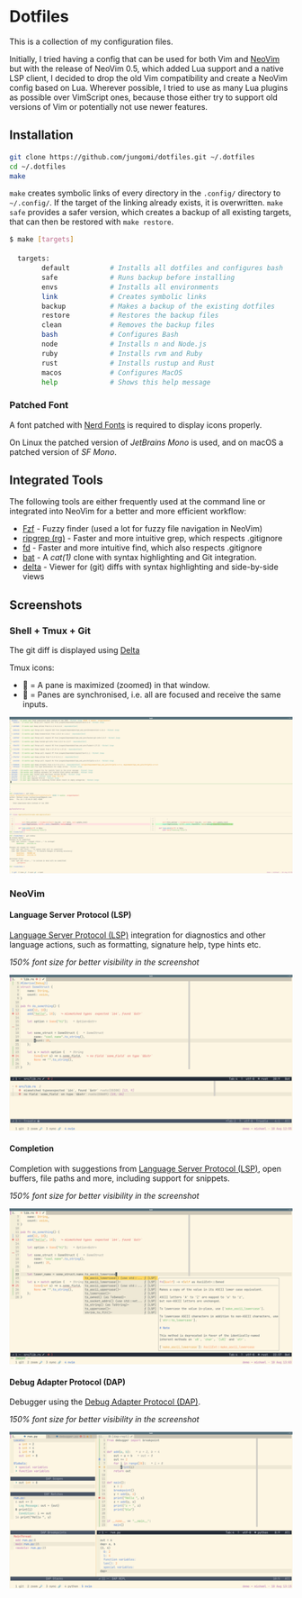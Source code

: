 # Dotfiles

This is a collection of my configuration files.

Initially, I tried having a config that can be used for both Vim and [NeoVim][neovim] but with
the release of NeoVim 0.5, which added Lua support and a native LSP client, I decided to drop
the old Vim compatibility and create a NeoVim config based on Lua. Wherever possible, I tried to
use as many Lua plugins as possible over VimScript ones, because those either try to support old
versions of Vim or potentially not use newer features.

## Installation

```bash
git clone https://github.com/jungomi/dotfiles.git ~/.dotfiles
cd ~/.dotfiles
make
```

`make` creates symbolic links of every directory in the `.config/` directory to `~/.config/`.
If the target of the linking already exists, it is overwritten.
`make safe` provides a safer version, which creates a backup of all existing targets, that can then
be restored with `make restore`.

```sh
$ make [targets]

  targets:
        default          # Installs all dotfiles and configures bash
        safe             # Runs backup before installing
        envs             # Installs all environments
        link             # Creates symbolic links
        backup           # Makes a backup of the existing dotfiles
        restore          # Restores the backup files
        clean            # Removes the backup files
        bash             # Configures Bash
        node             # Installs n and Node.js
        ruby             # Installs rvm and Ruby
        rust             # Installs rustup and Rust
        macos            # Configures MacOS
        help             # Shows this help message
```

### Patched Font

A font patched with [Nerd Fonts][nerdfonts] is required to display icons properly.

On Linux the patched version of *JetBrains Mono* is used, and on macOS a patched version of *SF Mono*.

## Integrated Tools

The following tools are either frequently used at the command line or integrated into NeoVim for
a better and more efficient workflow:

- [Fzf][fzf] - Fuzzy finder (used a lot for fuzzy file navigation in NeoVim)
- [ripgrep (rg)][ripgrep] - Faster and more intuitive grep, which respects .gitignore
- [fd][fd] - Faster and more intuitive find, which also respects .gitignore
- [bat][bat] - A *cat(1)* clone with syntax highlighting and Git integration.
- [delta][delta] - Viewer for (git) diffs with syntax highlighting and side-by-side views

## Screenshots

### Shell + Tmux + Git

The git diff is displayed using [Delta][delta]

Tmux icons:

- 🔎 = A pane is maximized (zoomed) in that window.
- 🔗 = Panes are synchronised, i.e. all are focused and receive the same inputs.

![Shell + Tmux + Git][shell-tmux-git]

### NeoVim

#### Language Server Protocol (LSP)

[Language Server Protocol (LSP)][lsp] integration for diagnostics and other language actions,
such as formatting, signature help, type hints etc.

*150% font size for better visibility in the screenshot*

![NeoVim LSP][nvim-lsp]

#### Completion

Completion with suggestions from [Language Server Protocol (LSP)][lsp], open buffers,
file paths and more, including support for snippets.

*150% font size for better visibility in the screenshot*

![NeoVim Completion][nvim-completion]

#### Debug Adapter Protocol (DAP)

Debugger using the [Debug Adapter Protocol (DAP)][dap].

*150% font size for better visibility in the screenshot*

![NeoVim DAP][nvim-dap]


[bat]: https://github.com/sharkdp/bat
[dap]: https://microsoft.github.io/debug-adapter-protocol/
[delta]: https://github.com/dandavison/delta
[fd]: https://github.com/sharkdp/fd
[fzf]: https://github.com/junegunn/fzf
[neovim]: https://neovim.io/
[nerdfonts]: https://www.nerdfonts.com/
[nvim-completion]: .github/screenshots/nvim-completion.png
[nvim-dap]: .github/screenshots/nvim-dap.png
[nvim-lsp]: .github/screenshots/nvim-lsp.png
[lsp]: https://microsoft.github.io/language-server-protocol/
[ripgrep]: https://github.com/BurntSushi/ripgrep
[shell-tmux-git]: .github/screenshots/shell-tmux-git.png
